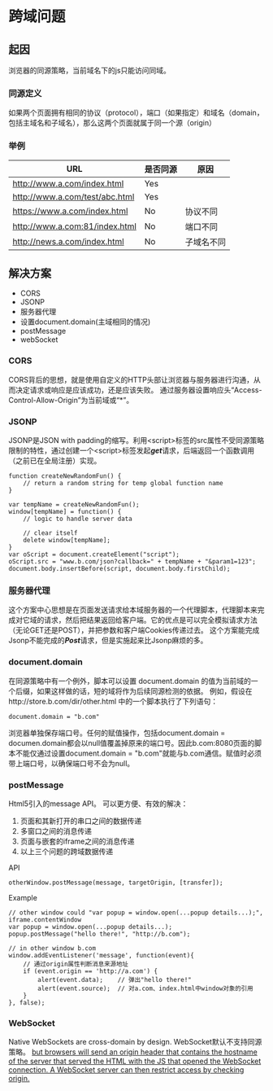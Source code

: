 # 跨域问题
## 起因
浏览器的同源策略，当前域名下的js只能访问同域。
### 同源定义
如果两个页面拥有相同的协议（protocol），端口（如果指定）和域名（domain，包括主域名和子域名），那么这两个页面就属于同一个源（origin）
### 举例

URL | 是否同源 | 原因
------------ | ------------- | ------------
http://www.a.com/index.html | Yes  | 
http://www.a.com/test/abc.html | Yes  | 
https://www.a.com/index.html | No | 协议不同
http://www.a.com:81/index.html | No | 端口不同
http://news.a.com/index.html | No | 子域名不同

## 解决方案
* CORS
* JSONP
* 服务器代理
* 设置document.domain(主域相同的情况)
* postMessage
* webSocket

### CORS
CORS背后的思想，就是使用自定义的HTTP头部让浏览器与服务器进行沟通，从而决定请求或响应是应该成功，还是应该失败。
通过服务器设置响应头“Access-Control-Allow-Origin”为当前域或“*”。

### JSONP
JSONP是JSON with padding的缩写。利用&lt;script&gt;标签的src属性不受同源策略限制的特性，通过创建一个&lt;script&gt;标签发起***get***请求，后端返回一个函数调用（之前已在全局注册）实现。

	function createNewRandomFun() {
		// return a random string for temp global function name
	}
	
	var tempName = createNewRandomFun();
	window[tempName] = function() {
		// logic to handle server data
		
		// clear itself
		delete window[tempName];
	}
	var oScript = document.createElement("script");
	oScript.src = "www.b.com/json?callback=" + tempName + "&param1=123";
	document.body.insertBefore(script, document.body.firstChild);

### 服务器代理
这个方案中心思想是在页面发送请求给本域服务器的一个代理脚本，代理脚本来完成对它域的请求，然后把结果返回给客户端。它的优点是可以完全模拟请求方法（无论GET还是POST），并把参数和客户端Cookies传递过去。
这个方案能完成Jsonp不能完成的***Post***请求，但是实施起来比Jsonp麻烦的多。

### document.domain
在同源策略中有一个例外，脚本可以设置 document.domain 的值为当前域的一个后缀，如果这样做的话，短的域将作为后续同源检测的依据。
例如，假设在http://store.b.com/dir/other.html 中的一个脚本执行了下列语句：

	document.domain = "b.com"

浏览器单独保存端口号。任何的赋值操作，包括document.domain = documen.domain都会以null值覆盖掉原来的端口号。因此b.com:8080页面的脚本不能仅通过设置document.domain = "b.com"就能与b.com通信。赋值时必须带上端口号，以确保端口号不会为null。

### postMessage
Html5引入的message API。 可以更方便、有效的解决：

1. 页面和其新打开的串口之间的数据传递
2. 多窗口之间的消息传递
3. 页面与嵌套的iframe之间的消息传递
4. 以上三个问题的跨域数据传递

API

	otherWindow.postMessage(message, targetOrigin, [transfer]);
	
Example

	
	// other window could "var popup = window.open(...popup details...);", iframe.contentWindow
	var popup = window.open(...popup details...);
	popup.postMessage("hello there!", "http://b.com");
	
	// in other window b.com
	window.addEventListener('message', function(event){
        // 通过origin属性判断消息来源地址
        if (event.origin == 'http://a.com') {
            alert(event.data);    // 弹出"hello there!"
            alert(event.source);  // 对a.com、index.html中window对象的引用
        }
    }, false);

### WebSocket
Native WebSockets are cross-domain by design. WebSocket默认不支持同源策略。
[but browsers will send an origin header that contains the hostname of the server that served the HTML with the JS that opened the WebSocket connection. A WebSocket server can then restrict access by checking origin.](http://stackoverflow.com/questions/23674199/why-is-there-no-same-origin-policy-for-websockets-why-can-i-connect-to-ws-loc#comment36372038_23674863)
